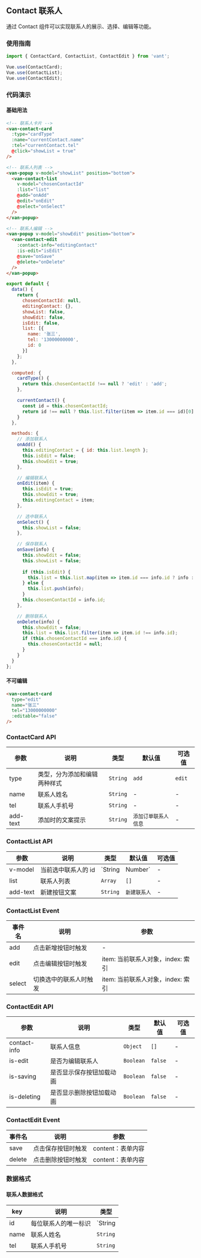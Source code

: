 ## Contact 联系人
通过 Contact 组件可以实现联系人的展示、选择、编辑等功能。

### 使用指南
``` javascript
import { ContactCard, ContactList, ContactEdit } from 'vant';

Vue.use(ContactCard);
Vue.use(ContactList);
Vue.use(ContactEdit);
```

### 代码演示

#### 基础用法

```html
<!-- 联系人卡片 -->
<van-contact-card
  :type="cardType"
  :name="currentContact.name"
  :tel="currentContact.tel"
  @click="showList = true"
/>

<!-- 联系人列表 -->
<van-popup v-model="showList" position="bottom">
  <van-contact-list
    v-model="chosenContactId"
    :list="list"
    @add="onAdd"
    @edit="onEdit"
    @select="onSelect"
  />
</van-popup>

<!-- 联系人编辑 -->
<van-popup v-model="showEdit" position="bottom">
  <van-contact-edit
    :contact-info="editingContact"
    :is-edit="isEdit"
    @save="onSave"
    @delete="onDelete"
  />
</van-popup>
```

``` javascript
export default {
  data() {
    return {
      chosenContactId: null,
      editingContact: {},
      showList: false,
      showEdit: false,
      isEdit: false,
      list: [{
        name: '张三',
        tel: '13000000000',
        id: 0
      }]
    };
  },

  computed: {
    cardType() {
      return this.chosenContactId !== null ? 'edit' : 'add';
    },

    currentContact() {
      const id = this.chosenContactId;
      return id !== null ? this.list.filter(item => item.id === id)[0] : {};
    }
  },

  methods: {
    // 添加联系人
    onAdd() {
      this.editingContact = { id: this.list.length };
      this.isEdit = false;
      this.showEdit = true;
    },

    // 编辑联系人
    onEdit(item) {
      this.isEdit = true;      
      this.showEdit = true;
      this.editingContact = item;
    },

    // 选中联系人
    onSelect() {
      this.showList = false;
    },

    // 保存联系人
    onSave(info) {
      this.showEdit = false;
      this.showList = false;
      
      if (this.isEdit) {
        this.list = this.list.map(item => item.id === info.id ? info : item);
      } else {
        this.list.push(info);
      }
      this.chosenContactId = info.id;
    },

    // 删除联系人
    onDelete(info) {
      this.showEdit = false;
      this.list = this.list.filter(item => item.id !== info.id);
      if (this.chosenContactId === info.id) {
        this.chosenContactId = null;
      }
    }
  }
};
```

#### 不可编辑

```html
<van-contact-card
  type="edit"
  name="张三"
  tel="13000000000"
  :editable="false"
/>
```


### ContactCard API
| 参数 | 说明 | 类型 | 默认值 | 可选值 |
|-----------|-----------|-----------|-------------|-------------|
| type | 类型，分为添加和编辑两种样式 | `String` | `add` | `edit` |
| name | 联系人姓名 | `String` | - | - |
| tel | 联系人手机号 | `String` | - | - |
| add-text | 添加时的文案提示 | `String` | `添加订单联系人信息` | - |

### ContactList API
| 参数 | 说明 | 类型 | 默认值 | 可选值 |
|-----------|-----------|-----------|-------------|-------------|
| v-model | 当前选中联系人的 id | `String | Number` | - | - |
| list | 联系人列表 | `Array` | `[]` | - |
| add-text | 新建按钮文案 | `String` | `新建联系人` | - |

### ContactList Event

| 事件名 | 说明 | 参数 |
|-----------|-----------|-----------|
| add | 点击新增按钮时触发 | - |
| edit | 点击编辑按钮时触发 | item: 当前联系人对象，index: 索引 |
| select | 切换选中的联系人时触发 | item: 当前联系人对象，index: 索引 |


### ContactEdit API
| 参数 | 说明 | 类型 | 默认值 | 可选值 |
|-----------|-----------|-----------|-------------|-------------|
| contact-info | 联系人信息 | `Object` | `[]` | - |
| is-edit | 是否为编辑联系人 | `Boolean` | `false` | - |
| is-saving | 是否显示保存按钮加载动画 | `Boolean` | `false` | - |
| is-deleting | 是否显示删除按钮加载动画 | `Boolean` | `false` | - |

### ContactEdit Event

| 事件名 | 说明 | 参数 |
|-----------|-----------|-----------|
| save | 点击保存按钮时触发 | content：表单内容 |
| delete | 点击删除按钮时触发 | content：表单内容 |

### 数据格式

#### 联系人数据格式
| key | 说明 | 类型 |
|-----------|-----------|-----------|
| id | 每位联系人的唯一标识 | `String | Number` |
| name | 联系人姓名 | `String` |
| tel | 联系人手机号 | `String` |
